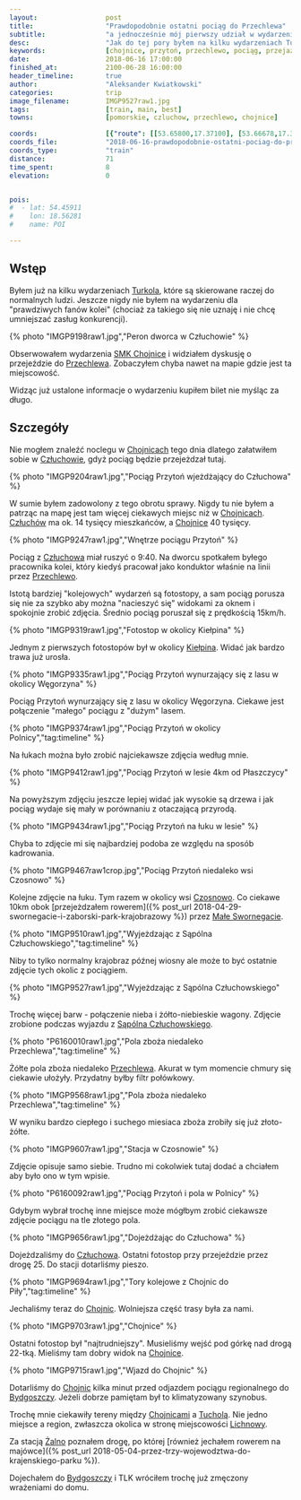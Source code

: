 ```yaml
---
layout:                 post
title:                  "Prawdopodobnie ostatni pociąg do Przechlewa"
subtitle:               "a jednocześnie mój pierwszy udział w wydarzeniu organizowanym przez SMK Chojnice"
desc:                   "Jak do tej pory byłem na kilku wydarzeniach Turkolu i sam przejechałem na kilku liniach dla samego przejazdu. Decyzję o uczestnictwie podjąłem dość impulsywnie, z ciekawości. W tym wpisie umieściłem kilka zdjęć. Prawdopodobnie będą to ostatnie zdjęcia z pociągiem w tych stronach."
keywords:               [chojnice, przytoń, przechlewo, pociąg, przejazd]
date:                   2018-06-16 17:00:00
finished_at:            2100-06-28 16:00:00
header_timeline:        true
author:                 "Aleksander Kwiatkowski"
categories:             trip
image_filename:         IMGP9527raw1.jpg
tags:                   [train, main, best]
towns:                  [pomorskie, czluchow, przechlewo, chojnice]

coords:                 [{"route": [[53.65800,17.37100], [53.66678,17.38190], [53.71399,17.39100], [53.72491,17.40473], [53.75050,17.41091], [53.76998,17.37572], [53.79869,17.36370], [53.80122,17.25959]], "type": "train"}]
coords_file:            "2018-06-16-prawdopodobnie-ostatni-pociag-do-przechlewa.json"
coords_type:            "train"
distance:               71
time_spent:             8
elevation:              0


pois:
#  - lat: 54.45911
#    lon: 18.56281
#    name: POI

---
```


[turkol]: http://turkol.pl/
[smk-chojnice]: http://smkchojnice.pl/?page_id=143&lang=pl
[linia-413]: https://www.bazakolejowa.pl/index.php?dzial=d29&id=356

[wiki-czluchow]: https://pl.wikipedia.org/wiki/Człuchów
[wiki-chojnice]: https://pl.wikipedia.org/wiki/Chojnice
[wiki-przechlewo]: https://pl.wikipedia.org/wiki/Przechlewo
[wiki-kielpin]: https://pl.wikipedia.org/wiki/Kiełpin_(powiat_człuchowski)
[wiki-czosnowo]: https://pl.wikipedia.org/wiki/Czosnowo_(województwo_pomorskie)
[wiki-male-swornegacie]: https://pl.wikipedia.org/wiki/Małe_Swornegacie
[wiki-sapolno-czluchowskie]: https://pl.wikipedia.org/wiki/Sąpolno_Człuchowskie
[wiki-bydgoszcz]: https://pl.wikipedia.org/wiki/Bydgoszcz
[wiki-tuchola]: https://pl.wikipedia.org/wiki/Tuchola
[wiki-lichnowy]: https://pl.wikipedia.org/wiki/Lichnowy_(powiat_chojnicki)
[wiki-zalno]: https://pl.wikipedia.org/wiki/Żalno

[wiki-linia-413]: https://pl.wikipedia.org/wiki/Linia_kolejowa_nr_413
## Wstęp

Byłem już na kilku wydarzeniach [Turkola][turkol], które są skierowane
raczej do normalnych ludzi. Jeszcze nigdy nie byłem na wydarzeniu dla
"prawdziwych fanów kolei" (chociaż za takiego się nie uznaję
i nie chcę umniejszać zasług konkurencji).

{% photo "IMGP9198raw1.jpg","Peron dworca w Człuchowie" %}

Obserwowałem wydarzenia [SMK Chojnice][smk-chojnice] i widziałem dyskusję o
przejeździe do [Przechlewa][wiki-przechlewo]. Zobaczyłem chyba nawet na mapie
gdzie jest ta miejscowość.

Widząc już ustalone informacje o wydarzeniu kupiłem bilet nie myśląc za długo.

## Szczegóły

Nie mogłem znaleźć noclegu w [Chojnicach][wiki-chojnice] tego dnia dlatego
załatwiłem sobie w [Człuchowie][wiki-czluchow], gdyż pociąg będzie przejeżdzał
tutaj.

{% photo "IMGP9204raw1.jpg","Pociąg Przytoń wjeżdżający do Człuchowa" %}

W sumie byłem zadowolony z tego obrotu sprawy. Nigdy tu nie byłem a patrząc na mapę
jest tam więcej ciekawych miejsc niż w [Chojnicach][wiki-chojnice].
[Człuchów][wiki-czluchow] ma ok. 14 tysięcy mieszkańców, a [Chojnice][wiki-chojnice]
40 tysięcy.

{% photo "IMGP9247raw1.jpg","Wnętrze pociągu Przytoń" %}

Pociąg z [Człuchowa][wiki-czluchow] miał ruszyć o 9:40. Na dworcu spotkałem
byłego pracownika kolei, który kiedyś pracował jako konduktor właśnie na linii
przez [Przechlewo][wiki-przechlewo].

Istotą bardziej "kolejowych" wydarzeń są fotostopy, a sam pociąg porusza się nie
za szybko aby można "nacieszyć się" widokami za oknem i spokojnie zrobić
zdjęcia. Średnio pociąg poruszał się z prędkością 15km/h.

{% photo "IMGP9319raw1.jpg","Fotostop w okolicy Kiełpina" %}

Jednym z pierwszych fotostopów był w okolicy [Kiełpina][wiki-kielpin]. Widać
jak bardzo trawa już urosła.

{% photo "IMGP9335raw1.jpg","Pociąg Przytoń wynurzający się z lasu w okolicy Węgorzyna" %}

Pociąg Przytoń wynurzający się z lasu w okolicy Węgorzyna.
Ciekawe jest połączenie "małego" pociągu z "dużym" lasem.

{% photo "IMGP9374raw1.jpg","Pociąg Przytoń w okolicy Polnicy","tag:timeline" %}

Na łukach można było zrobić najciekawsze zdjęcia według mnie.

{% photo "IMGP9412raw1.jpg","Pociąg Przytoń w lesie 4km od Płaszczycy" %}

Na powyższym zdjęciu jeszcze lepiej widać jak wysokie są drzewa i jak
pociąg wydaje się mały w porównaniu z otaczającą przyrodą.

{% photo "IMGP9434raw1.jpg","Pociąg Przytoń na łuku w lesie" %}

Chyba to zdjęcie mi się najbardziej podoba ze względu na sposób kadrowania.

{% photo "IMGP9467raw1crop.jpg","Pociąg Przytoń niedaleko wsi Czosnowo" %}

Kolejne zdjęcie na łuku. Tym razem w okolicy wsi [Czosnowo][wiki-czosnowo].
Co ciekawe 10km obok
[przejeżdzałem rowerem]({% post_url 2018-04-29-swornegacie-i-zaborski-park-krajobrazowy %}) przez
[Małe Swornegacie][wiki-male-swornegacie].

{% photo "IMGP9510raw1.jpg","Wyjeżdzając z Sąpólna Człuchowskiego","tag:timeline" %}

Niby to tylko normalny krajobraz późnej wiosny ale może to być ostatnie zdjęcie tych
okolic z pociągiem.

{% photo "IMGP9527raw1.jpg","Wyjeżdzając z Sąpólna Człuchowskiego" %}

Trochę więcej barw - połączenie nieba i żółto-niebieskie wagony.
Zdjęcie zrobione podczas wyjazdu z [Sąpólna Człuchowskiego][wiki-sapolno-czluchowskie].

{% photo "P6160010raw1.jpg","Pola zboża niedaleko Przechlewa","tag:timeline" %}

Żółte pola zboża niedaleko [Przechlewa][wiki-przechlewo]. Akurat w tym momencie
chmury się ciekawie ułożyły. Przydatny byłby filtr połówkowy.

{% photo "IMGP9568raw1.jpg","Pola zboża niedaleko Przechlewa","tag:timeline" %}

W wyniku bardzo ciepłego i suchego miesiaca zboża zrobiły się już
złoto-żółte.

{% photo "IMGP9607raw1.jpg","Stacja w Czosnowie" %}

Zdjęcie opisuje samo siebie. Trudno mi cokolwiek tutaj dodać a chciałem
aby było ono w tym wpisie.

{% photo "P6160092raw1.jpg","Pociąg Przytoń i pola w Polnicy" %}

Gdybym wybrał trochę inne miejsce może mógłbym zrobić ciekawsze zdjęcie
pociągu na tle złotego pola.

{% photo "IMGP9656raw1.jpg","Dojeżdżając do Człuchowa" %}

Dojeżdzaliśmy do [Człuchowa][wiki-czluchow]. Ostatni fotostop przy przejeździe
przez drogę 25. Do stacji dotarliśmy pieszo.

{% photo "IMGP9694raw1.jpg","Tory kolejowe z Chojnic do Piły","tag:timeline" %}

Jechaliśmy teraz do [Chojnic][wiki-chojnice]. Wolniejsza część trasy była za
nami.

{% photo "IMGP9703raw1.jpg","Chojnice" %}

Ostatni fotostop był "najtrudniejszy". Musieliśmy wejść pod górkę nad drogą 22-tką.
Mieliśmy tam dobry widok na [Chojnice][wiki-chojnice].

{% photo "IMGP9715raw1.jpg","Wjazd do Chojnic" %}

Dotarliśmy do [Chojnic][wiki-chojnice] kilka minut przed odjazdem
pociągu regionalnego do [Bydgoszczy][wiki-bydgoszcz]. Jeżeli dobrze pamiętam był
to klimatyzowany szynobus.

Trochę mnie ciekawiły tereny między [Chojnicami][wiki-chojnice] a
[Tucholą][wiki-tuchola]. Nie jedno miejsce a region, zwłaszcza okolica
w stronę miejscowości [Lichnowy][wiki-lichnowy].

Za stacją [Żalno][wiki-zalno] poznałem drogę, po której
[również jechałem rowerem na majówce]({% post_url 2018-05-04-przez-trzy-wojewodztwa-do-krajenskiego-parku %}).

Dojechałem do [Bydgoszczy][wiki-bydgoszcz] i TLK wróciłem trochę już
zmęczony wrażeniami do domu.
